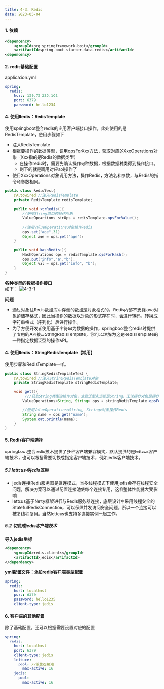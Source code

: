 ```yaml
---
title: 4-3. Redis
date: 2023-05-04
---
```


#### 1. 依赖
```xml
<dependency>
    <groupId>org.springframework.boot</groupId>
    <artifactId>spring-boot-starter-data-redis</artifactId>
<dependency>
```

#### 2. redis基础配置
application.yml
```yml
spring:
  redis:
    host: 159.75.225.162
    port: 6379
    password: hello1234 
```

#### 4. 使用Redis：RedisTemplate
使用springboot整合redis的专用客户端接口操作，此处使用的是RedisTemplate，使用步骤如下
- 注入RedisTemplate
- 根据要操作的数据类型，调用opsForXxx方法，获取对应的XxxOperations对象（Xxx指的是Redis的数据类型）
    - 在操作redis时，需要先确认操作何种数据，根据数据种类得到操作接口。
    - 剩下的就是调用对应api操作了
- 使用XxxOperations对象调用方法，操作Redis，方法名和参数，与Redis的指令和参数相同。
```java
public class RedisTest{
    @Autowired //注入RedisTemplate
    private RedisTemplate redisTemplate;
    
    public void strRedis(){
        //获取String类型的操作对象
        ValueOpeartions strOps = redisTemplate.opsForValue();
        
        //使用ValueOperations对象操作Redis
        ops.set("age",31)
        Object age = ops.get("age");            
    }
    
    public void hashRedis(){
        HashOperations ops = redisTemplate.opsForHash();
        ops.put("info","a","b");
        Object val = ops.get("info", "b");
    }
}
```

**各种类型的数据操作接口**  
如下：
![4-3-1](/img/frame/springboot/4-3-1)

**问题**  
- 通过对象往Redis数据库中存储的数据是对象格式的，Redis内部不支持java对象的储存格式，因此当操作的数据以对象的形式存在时，会进行转码，转换成字符串格式（序列化）后进行操作。
- 为了方便开发者使用基于字符串为数据的操作，springboot整合redis时提供了专用的API接口StringRedisTemplate，你可以理解为这是RedisTemplate的一种指定数据泛型的操作API。

#### 4. 使用Redis：StringRedisTemplate【常用】
使用步骤和RedisTemplate一样。
```java
public class StringRedisTemplateTest {
    @Autowired //注入StringRedisTemplate对象
    private StringRedisTemplate stringRedisTemplate;
    
    void get(){
         ///获取String类型的操作对象，注意泛型永远都是String，无论操作对象是操作何种类型
        ValueOperations<String, String> ops = stringRedisTemplate.opsForValue();
        
        //使用ValueOperations<String, String>对象操作Redis
        String name = ops.get("name");
        System.out.println(name);
    }
}
```

#### 5. Redis客户端选择
springboot整合redis技术提供了多种客户端兼容模式，默认提供的是lettucs客户端技术，也可以根据需要切换成指定客户端技术，例如jedis客户端技术。

##### 5.1 lettcus与jedis区别
- jedis连接Redis服务器是直连模式，当多线程模式下使用jedis会存在线程安全问题，解决方案可以通过配置连接池使每个连接专用，这样整体性能就大受影响
- lettcus基于Netty框架进行与Redis服务器连接，底层设计中采用线程安全的StatefulRedisConnection，可以保障并发访问安全问题，所以一个连接可以被多线程复用。当然lettcus也支持多连接实例一起工作。

##### 5.2 切换成jedis客户端技术
**导入jedis坐标**  
```xml
<dependency>
    <groupId>redis.clients</groupId>
    <artifactId>jedis</artifactId>
</dependency>
```

**yml配置文件：添加redis客户端类型配置**  
```yml
spring:
  redis:
    host: localhost
    port: 6379
    password: hello1235
    client-type: jedis
```

#### 6. 客户端的其他配置
除了基础配置，还可以根据需要设置对应的配置
```yml
spring:
  redis:
    host: localhost
    port: 6379
    client-type: jedis 
    lettuce: 
      pool: //设置连接池
        max-active: 16
    jedis:
      pool:
        max-active: 16
```